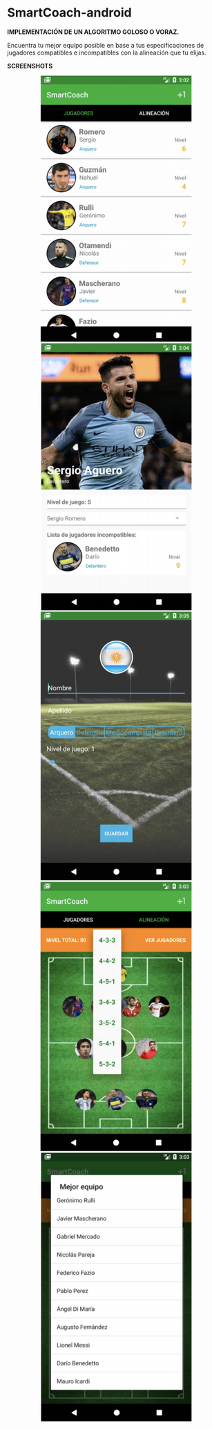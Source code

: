 # SmartCoach-android

**IMPLEMENTACIÓN DE UN ALGORITMO GOLOSO O VORAZ.**

Encuentra tu mejor equipo posible en base a tus especificaciones de jugadores compatibles e incompatibles 
con la alineación que tu elijas.

**SCREENSHOTS**

<p align="center">
  <img src="one.png" width="350"/>
  <img src="two.png" width="350"/>
  <img src="three.png" width="350"/>
  <img src="four.png" width="350"/>
  <img src="five.png" width="350" />
</p>
